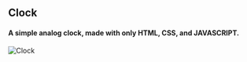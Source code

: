 ## Clock
#### A simple analog clock, made with only HTML, CSS, and JAVASCRIPT.
![Clock](https://user-images.githubusercontent.com/100665876/203424288-00de768e-0959-4832-8127-549d03af6f7a.jpeg)
